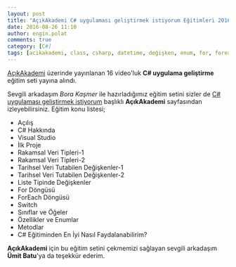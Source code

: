 ```yaml
---
layout: post
title: "AçıkAkademi C# uygulaması geliştirmek istiyorum Eğitimleri 2016"
date: 2016-08-26 11:10
author: engin.polat
comments: true
category: [C#]
tags: [acikakademi, class, csharp, datetime, değişken, enum, for, foreach, if, int, list, method, project, property, string, switch, variable, video, visual studio]
---
```

<a href="http://www.acikakademi.com/" target="_blank" rel="noopener">AçıkAkademi</a> üzerinde yayınlanan 16 video'luk **C# uygulama geliştirme** eğitim seti yayına alındı.

Sevgili arkadaşım *Bora Kaşmer* ile hazırladığımız eğitim setini sizler de <a href="https://www.acikakademi.com/portal/egitimler/csharp-uygulama-gelistirme.aspx" target="_blank" rel="noopener">C# uygulaması geliştirmek istiyorum</a> başlıklı **AçıkAkademi** sayfasından izleyebilirsiniz. Eğitim konu listesi;

*   Açılış
*   C# Hakkında
*   Visual Studio
*   İlk Proje
*   Rakamsal Veri Tipleri-1
*   Rakamsal Veri Tipleri-2
*   Tarihsel Veri Tutabilen Değişkenler-1
*   Tarihsel Veri Tutabilen Değişkenler-2
*   Liste Tipinde Değişkenler
*   For Döngüsü
*   ForEach Döngüsü
*   Switch
*   Sınıflar ve Öğeler
*   Özellikler ve Enumlar
*   Metodlar
*   C# Eğitiminden En İyi Nasıl Faydalanabilirim?

**AçıkAkademi** için bu eğitim setini çekmemizi sağlayan sevgili arkadaşım **Ümit Batu**'ya da teşekkür ederim.